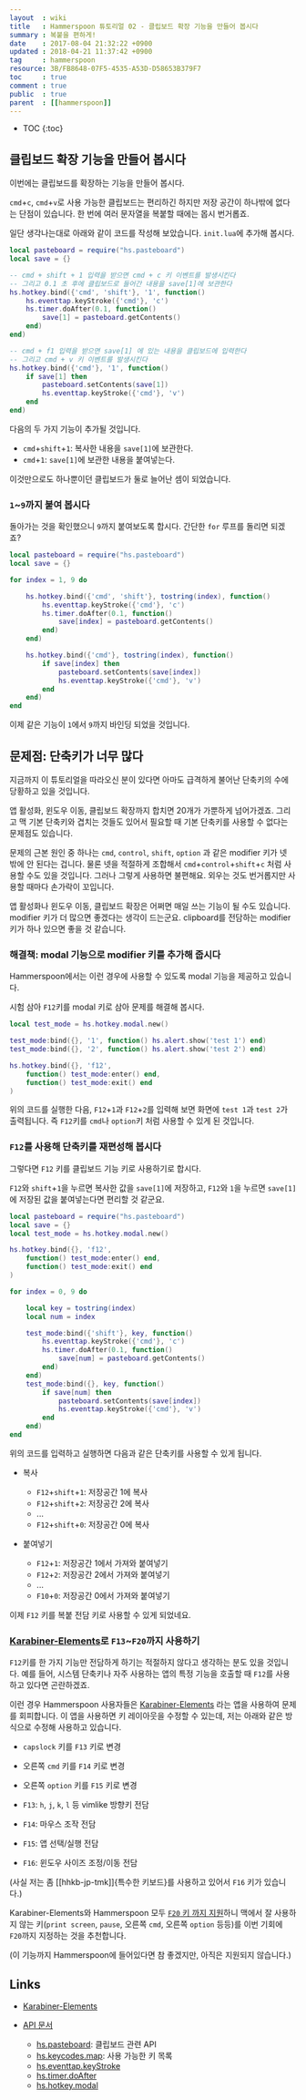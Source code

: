 ```yaml
---
layout  : wiki
title   : Hammerspoon 튜토리얼 02 - 클립보드 확장 기능을 만들어 봅시다
summary : 복붙을 편하게!
date    : 2017-08-04 21:32:22 +0900
updated : 2018-04-21 11:37:42 +0900
tag     : hammerspoon
resource: 3B/FB8648-07F5-4535-A53D-D58653B379F7
toc     : true
comment : true
public  : true
parent  : [[hammerspoon]]
---
```

* TOC
{:toc}

## 클립보드 확장 기능을 만들어 봅시다

이번에는 클립보드를 확장하는 기능을 만들어 봅시다.

`cmd`+`c`, `cmd`+`v`로 사용 가능한 클립보드는 편리하긴 하지만 저장 공간이 하나밖에 없다는 단점이 있습니다.
한 번에 여러 문자열을 복붙할 때에는 몹시 번거롭죠.

일단 생각나는대로 아래와 같이 코드를 작성해 보았습니다. `init.lua`에 추가해 봅시다.

```lua
local pasteboard = require("hs.pasteboard")
local save = {}

-- cmd + shift + 1 입력을 받으면 cmd + c 키 이벤트를 발생시킨다
-- 그리고 0.1 초 후에 클립보드로 들어간 내용을 save[1]에 보관한다
hs.hotkey.bind({'cmd', 'shift'}, '1', function()
    hs.eventtap.keyStroke({'cmd'}, 'c')
    hs.timer.doAfter(0.1, function()
        save[1] = pasteboard.getContents()
    end)
end)

-- cmd + f1 입력을 받으면 save[1] 에 있는 내용을 클립보드에 입력한다
-- 그리고 cmd + v 키 이벤트를 발생시킨다
hs.hotkey.bind({'cmd'}, '1', function()
    if save[1] then
        pasteboard.setContents(save[1])
        hs.eventtap.keyStroke({'cmd'}, 'v')
    end
end)
```

다음의 두 가지 기능이 추가될 것입니다.

* `cmd`+`shift`+`1`: 복사한 내용을 `save[1]`에 보관한다.
* `cmd`+`1`: `save[1]`에 보관한 내용을 붙여넣는다.

이것만으로도 하나뿐이던 클립보드가 둘로 늘어난 셈이 되었습니다.

### `1`~`9`까지 붙여 봅시다

돌아가는 것을 확인했으니 `9`까지 붙여보도록 합시다. 간단한 `for` 루프를 돌리면 되겠죠?

```lua
local pasteboard = require("hs.pasteboard")
local save = {}

for index = 1, 9 do

    hs.hotkey.bind({'cmd', 'shift'}, tostring(index), function()
        hs.eventtap.keyStroke({'cmd'}, 'c')
        hs.timer.doAfter(0.1, function()
            save[index] = pasteboard.getContents()
        end)
    end)

    hs.hotkey.bind({'cmd'}, tostring(index), function()
        if save[index] then
            pasteboard.setContents(save[index])
            hs.eventtap.keyStroke({'cmd'}, 'v')
        end
    end)
end
```

이제 같은 기능이 `1`에서 `9`까지 바인딩 되었을 것입니다.

## 문제점: 단축키가 너무 많다

지금까지 이 튜토리얼을 따라오신 분이 있다면 아마도 급격하게 불어난 단축키의 수에 당황하고 있을 것입니다.

앱 활성화, 윈도우 이동, 클립보드 확장까지 합치면 20개가 가뿐하게 넘어가겠죠.
그리고 맥 기본 단축키와 겹치는 것들도 있어서 필요할 때 기본 단축키를 사용할 수 없다는 문제점도 있습니다.

문제의 근본 원인 중 하나는 `cmd`, `control`, `shift`, `option` 과 같은 modifier 키가 넷 밖에 안 된다는 겁니다.
물론 넷을 적절하게 조합해서 `cmd`+`control`+`shift`+`c` 처럼 사용할 수도 있을 것입니다.
그러나 그렇게 사용하면 불편해요. 외우는 것도 번거롭지만 사용할 때마다 손가락이 꼬입니다.

앱 활성화나 윈도우 이동, 클립보드 확장은 어쩌면 매일 쓰는 기능이 될 수도 있습니다.
modifier 키가 더 많으면 좋겠다는 생각이 드는군요.
clipboard를 전담하는 modifier 키가 하나 있으면 좋을 것 같습니다.

### 해결책: modal 기능으로 modifier 키를 추가해 줍시다

Hammerspoon에서는 이런 경우에 사용할 수 있도록 modal 기능을 제공하고 있습니다.

시험 삼아 `F12`키를 modal 키로 삼아 문제를 해결해 봅시다.

```lua
local test_mode = hs.hotkey.modal.new()

test_mode:bind({}, '1', function() hs.alert.show('test 1') end)
test_mode:bind({}, '2', function() hs.alert.show('test 2') end)

hs.hotkey.bind({}, 'f12',
    function() test_mode:enter() end,
    function() test_mode:exit() end
)
```

위의 코드를 실행한 다음, `F12`+`1`과 `F12`+`2`를 입력해 보면 화면에 `test 1`과 `test 2`가 출력됩니다.
즉 `F12`키를 `cmd`나 `option`키 처럼 사용할 수 있게 된 것입니다.

### `F12`를 사용해 단축키를 재편성해 봅시다

그렇다면 `F12` 키를 클립보드 기능 키로 사용하기로 합시다.

`F12`와 `shift`+`1`을 누르면 복사한 값을 `save[1]`에 저장하고,
`F12`와 `1`을 누르면 `save[1]`에 저장된 값을 붙여넣는다면 편리할 것 같군요.

```lua
local pasteboard = require("hs.pasteboard")
local save = {}
local test_mode = hs.hotkey.modal.new()

hs.hotkey.bind({}, 'f12',
    function() test_mode:enter() end,
    function() test_mode:exit() end
)

for index = 0, 9 do

    local key = tostring(index)
    local num = index

    test_mode:bind({'shift'}, key, function()
        hs.eventtap.keyStroke({'cmd'}, 'c')
        hs.timer.doAfter(0.1, function()
            save[num] = pasteboard.getContents()
        end)
    end)
    test_mode:bind({}, key, function()
        if save[num] then
            pasteboard.setContents(save[index])
            hs.eventtap.keyStroke({'cmd'}, 'v')
        end
    end)
end
```

위의 코드를 입력하고 실행하면 다음과 같은 단축키를 사용할 수 있게 됩니다.

* 복사
    * `F12`+`shift`+`1`: 저장공간 1에 복사
    * `F12`+`shift`+`2`: 저장공간 2에 복사
    * ...
    * `F12`+`shift`+`0`: 저장공간 0에 복사

* 붙여넣기
    * `F12`+`1`: 저장공간 1에서 가져와 붙여넣기
    * `F12`+`2`: 저장공간 2에서 가져와 붙여넣기
    * ...
    * `F10`+`0`: 저장공간 0에서 가져와 붙여넣기

이제 `F12` 키를 복붙 전담 키로 사용할 수 있게 되었네요.

### [Karabiner-Elements](https://github.com/tekezo/Karabiner-Elements)로 `F13`~`F20`까지 사용하기

`F12`키를 한 가지 기능만 전담하게 하기는 적절하지 않다고 생각하는 분도 있을 것입니다.
예를 들어, 시스템 단축키나 자주 사용하는 앱의 특정 기능을 호출할 때 `F12`를 사용하고 있다면 곤란하겠죠.

이런 경우 Hammerspoon 사용자들은
[Karabiner-Elements](https://github.com/tekezo/Karabiner-Elements)
라는 앱을 사용하여 문제를 회피합니다.
이 앱을 사용하면 키 레이아웃을 수정할 수 있는데,
저는 아래와 같은 방식으로 수정해 사용하고 있습니다.

* `capslock` 키를 `F13` 키로 변경
* 오른쪽 `cmd` 키를 `F14` 키로 변경
* 오른쪽 `option` 키를 `F15` 키로 변경

* `F13`: `h`, `j`, `k`, `l` 등 vimlike 방향키 전담
* `F14`: 마우스 조작 전담
* `F15`: 앱 선택/실행 전담
* `F16`: 윈도우 사이즈 조정/이동 전담

(사실 저는 좀 [[hhkb-jp-tmk]]{특수한 키보드}를 사용하고 있어서 `F16` 키가 있습니다.)

Karabiner-Elements와 Hammerspoon 모두
[`F20` 키 까지 지원](http://www.hammerspoon.org/docs/hs.keycodes.html#map)하니
맥에서 잘 사용하지 않는 키(`print screen`, `pause`, 오른쪽 `cmd`, 오른쪽 `option` 등등)를
이번 기회에 `F20`까지 지정하는 것을 추천합니다.

(이 기능까지 Hammerspoon에 들어있다면 참 좋겠지만, 아직은 지원되지 않습니다.)

## Links

* [Karabiner-Elements](https://github.com/tekezo/Karabiner-Elements)

* [API 문서](http://www.hammerspoon.org/docs/index.html)
    * [hs.pasteboard](http://www.hammerspoon.org/docs/hs.pasteboard.html): 클립보드 관련 API
    * [hs.keycodes.map](http://www.hammerspoon.org/docs/hs.keycodes.html#map): 사용 가능한 키 목록
    * [hs.eventtap.keyStroke](http://www.hammerspoon.org/docs/hs.eventtap.html#keyStroke)
    * [hs.timer.doAfter](http://www.hammerspoon.org/docs/hs.timer.html#doAfter)
    * [hs.hotkey.modal](http://www.hammerspoon.org/docs/hs.hotkey.modal.html)
